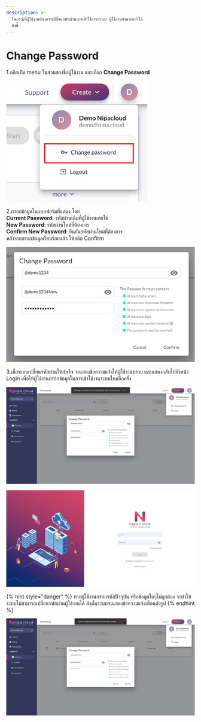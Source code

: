 ```yaml
---
description: >-
  ในกรณีที่ผู้ใช้งานต้องการเปลี่ยนรหัสผ่านการเข้าใช้งานระบบ ผู้ใช้งานสามารถทำได้
  ดังนี้
---
```


# Change Password

1.คลิกเปิด menu ในส่วนของชื่อผู้ใช้งาน และเลือก **Change Password**

![](../.gitbook/assets/change_password_1.png)

2.กรอกข้อมูลในแบบฟอร์มที่แสดง โดย  
     **Current Password**: รหัสผ่านเดิมที่ผู้ใช้งานเคยใช้  
     **New Password**: รหัสผ่านใหม่ที่ต้องการ  
     **Confirm New Password**: ยืนยันรหัสผ่านใหม่ที่ต้องการ  
หลังจากกรอกข้อมูลเรียบร้อยแล้ว ให้คลิก Confirm

![](../.gitbook/assets/change_password_2.png)

3.เมื่อระบบเปลี่ยนรหัสผ่านให้สำเร็จ จะแสดงข้อความแจ้งให้ผู้ใช้งานทราบ และแสดงกลับไปยังหน้า Login เพื่อให้ผู้ใช้งานกรอกข้อมูลในการเข้าใช้งานระบบใหม่อีกครั้ง

![](../.gitbook/assets/change_password_3.png)

![](../.gitbook/assets/change_password_4.png)

{% hint style="danger" %}
หากผู้ใช้งานกรอกรหัสปัจจุบัน หรือข้อมูลใดๆไม่ถูกต้อง จะทำให้ระบบไม่สามารถเปลี่ยนรหัสผ่านผู้ใช้งานได้ ดังนั้นระบบจะแสดงข้อความแจ้งเตือนดังรูป
{% endhint %}

![](../.gitbook/assets/change_password_5.png)

